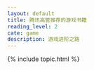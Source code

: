 ```yaml
---
layout: default
title: 腾讯高管推荐的游戏书籍
reading_level: 2
cate: game
description: 游戏进阶之路
---
```


{% include topic.html %}